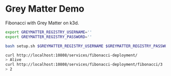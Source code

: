 Grey Matter Demo
================

Fibonacci with Grey Matter on k3d.

```sh
export GREYMATTER_REGISTRY_USERNAME=''
export GREYMATTER_REGISTRY_PASSWORD=''

bash setup.sh $GREYMATTER_REGISTRY_USERNAME $GREYMATTER_REGISTRY_PASSWORD

curl http://localhost:10808/services/fibonacci-deployment/
> Alive
curl http://localhost:10808/services/fibonacci-deployment/fibonacci/3
> 2
```
